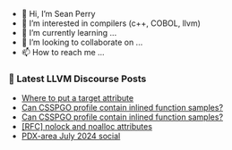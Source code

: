 - 👋 Hi, I’m Sean Perry
- 👀 I’m interested in compilers (c++, COBOL, llvm)
- 🌱 I’m currently learning ...
- 💞️ I’m looking to collaborate on ...
- 📫 How to reach me ...

<!---
s66perry/s66perry is a ✨ special ✨ repository because its `README.md` (this file) appears on your GitHub profile.
You can click the Preview link to take a look at your changes.
--->
### 📕 Latest LLVM Discourse Posts

<!-- DISCOURSE-LLVM:START -->
- [Where to put a target attribute](https://discourse.llvm.org/t/where-to-put-a-target-attribute/80503#post_3)
- [Can CSSPGO profile contain inlined function samples?](https://discourse.llvm.org/t/can-csspgo-profile-contain-inlined-function-samples/80509#post_2)
- [Can CSSPGO profile contain inlined function samples?](https://discourse.llvm.org/t/can-csspgo-profile-contain-inlined-function-samples/80509#post_1)
- [[RFC] nolock and noalloc attributes](https://discourse.llvm.org/t/rfc-nolock-and-noalloc-attributes/76837?page=6#post_103)
- [PDX-area July 2024 social](https://discourse.llvm.org/t/pdx-area-july-2024-social/80043#post_4)
<!-- DISCOURSE-LLVM:END -->

